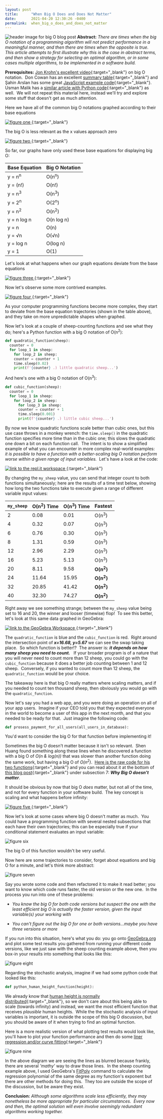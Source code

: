 ```yaml
---
layout: post
title:      "When Big O Does and Does Not Matter"
date:       2021-04-20 12:30:26 -0400
permalink:  when_big_o_does_and_does_not_matter
---
```

![header image for big O blog post](https://i.imgur.com/cUNNt64.jpg)
**Abstract:** *There are times when the big O notation of a programming algorithm will not predict performance in a meaningful manner, and then there are times when the opposite is true.&nbsp;  This article attempts to first illustrate why this is the case in abstract terms, and then show a strategy for selecting an optimal algorithm, or in some cases multiple algorithms, to be implemented in a software build.*

**Prerequisites:** [Jon Krohn's excellent video](https://www.youtube.com/watch?v=5yJ_QLec0Lc){:target="_blank"} on big O notation.&nbsp; Don Cowan has an excellent [summary table](https://www.donkcowan.com/blog/2013/5/11/big-o-notation){:target="_blank"} and Şahin Arslan has some great [JavaScript example code](https://dev.to/humblecoder00/comprehensive-big-o-notation-guide-in-plain-english-using-javascript-3n6m){:target="_blank"}.&nbsp;  Usman Malik has a [similar article with Python code](https://stackabuse.com/big-o-notation-and-algorithm-analysis-with-python-examples/){:target="_blank"} as well.&nbsp;  We will not repeat this material here, instead we'll try and explore some stuff that doesn't get as much attention.&nbsp;

Here we have all of the common big O notations graphed according to their base equations

[
![figure one](https://i.imgur.com/s8ym6sh.png)
](https://www.desmos.com/calculator/zuhpohsbtv){:target="_blank"}

The big O is less relevant as the x values approach zero

[
![figure two](https://i.imgur.com/vntUmT6.png)
](https://www.desmos.com/calculator/pdyismhsil){:target="_blank"}

So far, our graphs have only used these base equations for displaying big O:

|  Base Equation  | Big O Notation |
|--|--|
| y = n<sup>n</sup>   | O(n<sup>n</sup>) |
| y = (n!)| O(n!) |
| y = n<sup>3</sup>| O(n<sup>3</sup>) |
| y = 2<sup>n</sup> | O(2<sup>n</sup>)|
| y = n<sup>2</sup> | O(n<sup>2</sup>)|
| y = n log n | O(n log n)|
| y = n | O(n)|
| y = <span>&#8730;</span>n | O(<span>&#8730;</span>n)|
| y = log n | O(log n)|
| y = 1 | O(1)|

Let's look at what happens when our graph equations deviate from the base equations

[
![figure three](https://i.imgur.com/BrSBwi9.png)
](https://www.desmos.com/calculator/l3448fpf3v){:target="_blank"}

Now let's observe some more contrived examples.

[
![figure four](https://i.imgur.com/fhYXa4L.png)
](https://www.desmos.com/calculator/ttbfaf0beb){:target="_blank"}

As your computer programming functions become more complex, they start to deviate from the base equation trajectories (shown in the table above), and they take on more unpredictable shapes when graphed.

Now let's look at a couple of sheep-counting functions and see what they do; here's a Python function with a big O notation of O(n<sup>2</sup>):
```python
def quadratic_function(sheep):
  counter = 0
  for loop_1 in sheep:
    for loop_2 in sheep:
    counter = counter + 1
    time.sleep(0.02)
    print(f'{counter} .) little quadratic sheep...')
```
And here's one with a big O notation of O(n<sup>3</sup>):
```python
def cubic_function(sheep):
  counter = 0
  for loop_1 in sheep:
    for loop_2 in sheep:
      for loop_3 in sheep:
      counter = counter + 1
      time.sleep(0.001)
      print(f'{counter} .) little cubic sheep...')
```
By now we know quadratic functions scale better than cubic ones, but this use case throws in a monkey wrench: the `time.sleep()` in the quadratic function specifies more time than in the cubic one; this slows the quadratic one down a bit on each function call.&nbsp;  The intent is to show a simplified example of what you can encounter in more complex real-world examples: *it is possible to have a function with a better-scaling big O notation perform worse within a given range of input variables.*&nbsp;  Let's have a look at the code:

[
![link to the repl.it workspace](https://i.imgur.com/NKrILPO.png)
](https://replit.com/@Richard_Burd/Big-0-Examples){:target="_blank"}

By changing the `my_sheep` value, you can send that integer count to both functions simultaneously; here are the results of a time test below, showing how long the two functions take to execute given a range of different variable input values:

|  `my_sheep`| O(n<sup>2</sup>) Time |O(n<sup>3</sup>) Time | Fastest
|--|--|--|--|
| 2 | 0.08 | 0.01 | O(n<sup>3</sup>)
| 4 | 0.32 | 0.07 | O(n<sup>3</sup>)
| 6 | 0.76 | 0.30 | O(n<sup>3</sup>)
| 8 | 1.31 | 0.59 | O(n<sup>3</sup>)
| 12 | 2.96 | 2.29 | O(n<sup>3</sup>)
| 16 | 5.23 | 5.13 | O(n<sup>3</sup>)
| 20 | 8.11 | 9.58 | <b>O(n<sup>2</sup>)</b>
| 24 | 11.64 | 15.95 | <b>O(n<sup>2</sup>)</b>
| 32 | 20.85 | 41.42 | <b>O(n<sup>2</sup>)</b>
| 40 | 32.30 | 74.27 | <b>O(n<sup>2</sup>)</b>

Right away we see something strange; between the `my_sheep` value being set to 16 and 20, the winner and looser (timewise) flop!&nbsp;  To see this better, let's look at this same data graphed in GeoGebra:

[
![link to the GeoGebra Workspace](https://i.imgur.com/AvuumxV.png)
](https://www.geogebra.org/graphing/mnyhpc4v){:target="_blank"}

The `quadratic_function` is blue and the `cubic_function` is red.&nbsp;  Right around the intersection point of ***x=16.68, y=5.67*** we can see the swap taking place.&nbsp;  So which function is better!?&nbsp;  The answer is: ***it depends on how many sheep you need to count.*** &nbsp;  If your broader program is of a nature that you will never need to count more than 12 sheep, you could go with the `cubic_function` because it does  a better job counting between 1 and 12 sheep.&nbsp;  Conversely, if you wanted to count more than 12 sheep, the `quadratic_function` would be your choice.&nbsp;


The takeaway here is that big O really matters where scaling matters, and if you needed to count ten thousand sheep, then obviously you would go with the `quadratic_function`.&nbsp;

Now let's say you had a web app, and you were doing an operation on all of your app users.&nbsp;   Imagine if your CEO told you that they expected everyone in the world to become a user of this app in the next month, and that you needed to be ready for that.&nbsp;  Just imagine the following code:
```python
def prosess_payment_for_all_users(all_users_in_database):
```
You'd want to consider the big O for that function before implementing it!&nbsp;

Sometimes the big O doesn't matter because it isn't so relevant.&nbsp;  Shen Huang found something along these lines when he discovered a function with a big O of *O(n & log(n))* that was slower than another function doing the same work, but having a big O of *O(n<sup>2</sup>)*.&nbsp;  [Here is the raw code for his two functions](https://trinket.io/python/87a3166026){:target="_blank"} and you can read about it at the bottom of [this blog post](https://www.freecodecamp.org/news/big-o-notation-why-it-matters-and-why-it-doesnt-1674cfa8a23c/#Why-BigO-doesn%E2%80%99t-matter){:target="_blank"} under subsection 7: ***Why Big O doesn’t matter***.&nbsp;

It should be obvious by now that big O *does* matter, but not all of the time, and not for every function in your software build.&nbsp;  The key concept is scaling and what happens before infinity:

[
![figure five](https://i.imgur.com/Rf3gPsr.png)
](https://www.desmos.com/calculator/ejozxwxij8){:target="_blank"}



Now let's look at some cases where big O doesn't matter as much.&nbsp; You could have a programming function with several nested subsections that each have their own trajectories; this can be especially true if your conditional statement evaluates an input variable:

![figure six](https://i.imgur.com/pi4rWuR.png)

The big O of this function wouldn't be very useful.&nbsp;

Now here are some trajectories to consider, forget about equations and big O for a minute, and let's think more abstract:

![figure seven](https://i.imgur.com/3N1q2Hv.png)

Say you wrote some code and then refactored it to make it read better; you want to know which code runs faster, the old version or the new one.&nbsp;  In the process you run into one of these problems:

 - *You know the big O for both code versions but suspect the one with the least efficient big O is actually the faster version, given the input variable(s) your working with*

 - *You can't figure out the big O for one or both versions...maybe you have three versions or more*

If you run into this situation, here's what you do: you go onto [GeoGebra.org](https://www.geogebra.org/?lang=en)  and plot some test results you gathered from running your different code versions, like we just saw with the sheep counting example above, then you box-in your results into something that looks like this:

![figure eight](https://i.imgur.com/PPyfedA.png)

Regarding the stochastic analysis, imagine if we had some python code that looked like this:
```python
def python_human_height_function(height):
```
We already know that [human height is normally distributed](https://ourworldindata.org/human-height#height-is-normally-distributed){:target="_blank"}, so we don't care about this being able to scale (towards infinity) and instead, we want the most efficient function that receives *plausible* human heights.&nbsp;  While the the stochastic analysis of input variables is important, it is outside the scope of this big O discussion, but you should be aware of it when trying to find an optimal function.&nbsp;

Here is a more realistic version of what plotting test results would look like, you'll have to plot your function performance and then do some [liner regression and/or curve fitting](https://www.youtube.com/watch?v=TmYl6k4e_AE){:target="_blank"}

![figure nine](https://i.imgur.com/CGcbRtu.png)

In the above diagram we are seeing the lines as blurred because frankly, there are several *'mathy'* way to draw those lines.&nbsp;  In the sheep counting example above, I used GeoGebra's [FitPoly](https://wiki.geogebra.org/en/FitPoly_Command) command to calculate the regression polynomial of the same degree as my function's exponent but there are other methods for doing this.&nbsp;  They too are outside the scope of the discussion, but be aware they exist.&nbsp;

**Conclusion:** *Although some algorithms scale less efficiently, they may nonetheless be more appropriate for particular circumstances.&nbsp;  Every now and then, the optimal solution will even involve seemingly redundant algorithms working together.&nbsp;*
